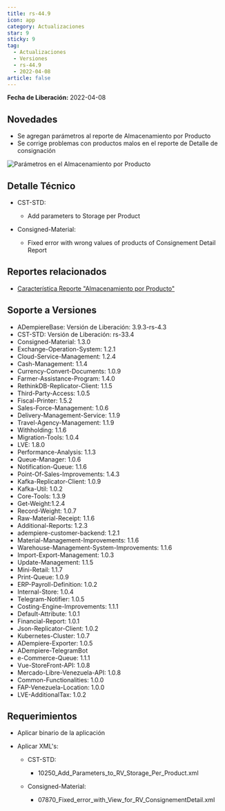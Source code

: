 ```yaml
---
title: rs-44.9
icon: app
category: Actualizaciones
star: 9
sticky: 9
tag:
  - Actualizaciones
  - Versiones
  - rs-44.9
  - 2022-04-08
article: false
---
```


**Fecha de Liberación:** 2022-04-08

## Novedades

- Se agregan parámetros al reporte de Almacenamiento por Producto
- Se corrige problemas con productos malos en el reporte de Detalle de consignación

![Parámetros en el Almacenamiento por Producto](/assets/img/downloads/updates/resources/rs-44-9-parameters-storage-per-product.png)

## Detalle Técnico

- CST-STD:
  - Add parameters to Storage per Product

- Consigned-Material:
  - Fixed error with wrong values of products of Consignement Detail Report

## Reportes relacionados

- [Característica Reporte "Almacenamiento por Producto"](https://github.com/erpcya/Control-BJT/issues/55)

## Soporte a Versiones

- ADempiereBase: Versión de Liberación: 3.9.3-rs-4.3
- CST-STD: Versión de Liberación: rs-33.4
- Consigned-Material: 1.3.0
- Exchange-Operation-System: 1.2.1
- Cloud-Service-Management: 1.2.4
- Cash-Management: 1.1.4
- Currency-Convert-Documents: 1.0.9
- Farmer-Assistance-Program: 1.4.0
- RethinkDB-Replicator-Client: 1.1.5
- Third-Party-Access: 1.0.5
- Fiscal-Printer: 1.5.2
- Sales-Force-Management: 1.0.6
- Delivery-Management-Service: 1.1.9
- Travel-Agency-Management: 1.1.9
- Withholding: 1.1.6
- Migration-Tools: 1.0.4
- LVE: 1.8.0
- Performance-Analysis: 1.1.3
- Queue-Manager: 1.0.6
- Notification-Queue: 1.1.6
- Point-Of-Sales-Improvements: 1.4.3
- Kafka-Replicator-Client: 1.0.9
- Kafka-Util: 1.0.2
- Core-Tools: 1.3.9
- Get-Weight:1.2.4
- Record-Weight: 1.0.7
- Raw-Material-Receipt: 1.1.6
- Additional-Reports: 1.2.3
- adempiere-customer-backend: 1.2.1
- Material-Management-Improvements: 1.1.6
- Warehouse-Management-System-Improvements: 1.1.6
- Import-Export-Management: 1.0.3
- Update-Management: 1.1.5
- Mini-Retail: 1.1.7
- Print-Queue: 1.0.9
- ERP-Payroll-Definition: 1.0.2
- Internal-Store: 1.0.4
- Telegram-Notifier: 1.0.5
- Costing-Engine-Improvements: 1.1.1
- Default-Attribute: 1.0.1
- Financial-Report: 1.0.1
- Json-Replicator-Client: 1.0.2
- Kubernetes-Cluster: 1.0.7
- ADempiere-Exporter: 1.0.5
- ADempiere-TelegramBot
- e-Commerce-Queue: 1.1.1
- Vue-StoreFront-API: 1.0.8
- Mercado-Libre-Venezuela-API: 1.0.8
- Common-Functionalities: 1.0.0
- FAP-Venezuela-Location: 1.0.0
- LVE-AdditionalTax: 1.0.2

## Requerimientos

- Aplicar binario de la aplicación
- Aplicar XML's:
  
  - CST-STD:
    - 10250_Add_Parameters_to_RV_Storage_Per_Product.xml

  - Consigned-Material:
    - 07870_Fixed_error_with_View_for_RV_ConsignementDetail.xml
